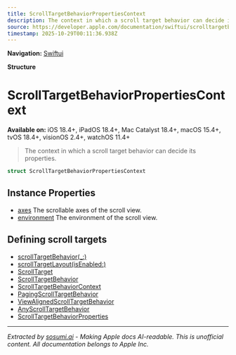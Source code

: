 ```yaml
---
title: ScrollTargetBehaviorPropertiesContext
description: The context in which a scroll target behavior can decide its properties.
source: https://developer.apple.com/documentation/swiftui/scrolltargetbehaviorpropertiescontext
timestamp: 2025-10-29T00:11:36.938Z
---
```


**Navigation:** [Swiftui](/documentation/swiftui)

**Structure**

# ScrollTargetBehaviorPropertiesContext

**Available on:** iOS 18.4+, iPadOS 18.4+, Mac Catalyst 18.4+, macOS 15.4+, tvOS 18.4+, visionOS 2.4+, watchOS 11.4+

> The context in which a scroll target behavior can decide its properties.

```swift
struct ScrollTargetBehaviorPropertiesContext
```

## Instance Properties

- [axes](/documentation/swiftui/scrolltargetbehaviorpropertiescontext/axes) The scrollable axes of the scroll view.
- [environment](/documentation/swiftui/scrolltargetbehaviorpropertiescontext/environment) The environment of the scroll view.

## Defining scroll targets

- [scrollTargetBehavior(_:)](/documentation/swiftui/view/scrolltargetbehavior(_:))
- [scrollTargetLayout(isEnabled:)](/documentation/swiftui/view/scrolltargetlayout(isenabled:))
- [ScrollTarget](/documentation/swiftui/scrolltarget)
- [ScrollTargetBehavior](/documentation/swiftui/scrolltargetbehavior)
- [ScrollTargetBehaviorContext](/documentation/swiftui/scrolltargetbehaviorcontext)
- [PagingScrollTargetBehavior](/documentation/swiftui/pagingscrolltargetbehavior)
- [ViewAlignedScrollTargetBehavior](/documentation/swiftui/viewalignedscrolltargetbehavior)
- [AnyScrollTargetBehavior](/documentation/swiftui/anyscrolltargetbehavior)
- [ScrollTargetBehaviorProperties](/documentation/swiftui/scrolltargetbehaviorproperties)

---

*Extracted by [sosumi.ai](https://sosumi.ai) - Making Apple docs AI-readable.*
*This is unofficial content. All documentation belongs to Apple Inc.*
